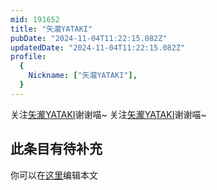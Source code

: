 ```yaml
---
mid: 191652
title: "矢瀧YATAKI"
pubDate: "2024-11-04T11:22:15.082Z"
updatedDate: "2024-11-04T11:22:15.082Z"
profile:
  {
    Nickname: ["矢瀧YATAKI"],
  }
---
```


关注[矢瀧YATAKI](https://space.bilibili.com/191652)谢谢喵~ 关注[矢瀧YATAKI](https://space.bilibili.com/191652)谢谢喵~

## 此条目有待补充
你可以在[这里](https://github.com/Yuhanawa/VTuber.ICU/edit/master/src/content/v/矢瀧YATAKI/index.md)编辑本文
